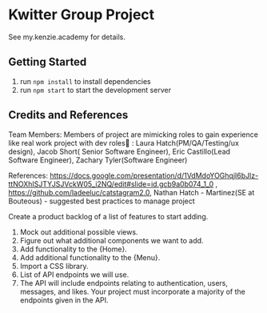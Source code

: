 # Kwitter Group Project

See my.kenzie.academy for details.

## Getting Started

1. run `npm install` to install dependencies
2. run `npm start` to start the development server

## Credits and References

Team Members: 
  Members of project are mimicking roles to gain experience like real work project with dev roles🥇 : Laura Hatch(PM/QA/Testing/ux design), Jacob Short( Senior Software Engineer), Eric Castillo(Lead Software Engineer), Zachary Tyler(Software Engineer)

References: 
 https://docs.google.com/presentation/d/1VdMdoYOGhqjI6bJlz-ttNOXhISJTYJSJVckW05_i2NQ/edit#slide=id.gcb9a0b074_1_0 , https://github.com/ladeeluc/catstagram2.0, Nathan Hatch - Martinez(SE at Bouteous) - suggested best practices to manage project


Create a product backlog of a list of features to start adding.


1. Mock out additional possible views.
2. Figure out what additional components we want to add.
3. Add functionality to the {Home}.
4. Add additional functionality to the {Menu}.
5. Import a CSS library.
6. List of API endpoints we will use.
7. The API will include endpoints relating to authentication, users, messages, and likes.
   Your project must incorporate a majority of the endpoints given in the API.


